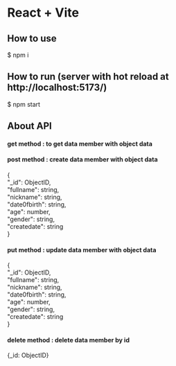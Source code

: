 # React + Vite


## How to use

  $ npm i

## How to run (server with hot reload at http://localhost:5173/)

  $ npm start  


## About API  

#### get method : to get data member with object data  

#### post method : create data member with object data  
{  
  "_id": ObjectID,  
  "fullname": string,  
  "nickname": string,  
  "date0fbirth": string,  
  "age": number,  
  "gender": string,  
  "createdate": string  
}  

#### put method : update data member with object data  
{  
  "_id": ObjectID,  
  "fullname": string,  
  "nickname": string,  
  "date0fbirth": string,  
  "age": number,  
  "gender": string,  
  "createdate": string  
}  

#### delete method : delete data member by id  
 {_id: ObjectID}


